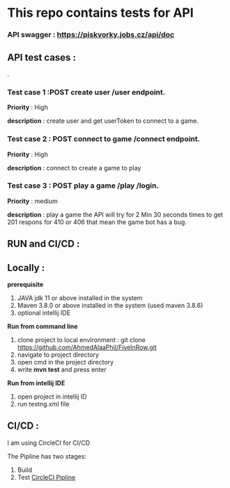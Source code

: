 # **This repo contains tests for API**
### API swagger : https://piskvorky.jobs.cz/api/doc
 

## **API test cases** :
 .
 
 
### **Test case 1** :POST create user /user endpoint.
 
**Priority** :  High
 
**description** : create user and get userToken to connect to a game.
 
### **Test case 2** : POST connect to game /connect endpoint.
 
**Priority** :  High
 
**description** : connect to create a game to play
 
 
### **Test case 3** : POST  play a game /play /login.
 
**Priority** :  medium
 
**description** : play a game the API will try for 2 Min 30 seconds times to get 201 respons for 410 or 406 that mean the game bot has a bug.
 
 
## **RUN and CI/CD** :
 
## **Locally :**
 
**prerequisite**
1. JAVA jdk 11 or above installed in the system
2. Maven 3.8.0 or above installed in the system (used maven 3.8.6)
3. optional intellij IDE
 
**Run from command line**
1. clone project to local environment : git clone https://github.com/AhmedAlaaPhil/FiveInRow.git
2. navigate to project directory
3. open cmd in the project directory
4. write **mvn test** and press enter
 
**Run from intellij IDE**
1. open project in intellij ID
2. run testng.xml file
 
 
## **CI/CD :**
 
I am using CircleCI for CI/CD

The Pipline has two stages:
1. Build 
2. Test 
[CircleCI Pipline](https://app.circleci.com/pipelines/github/AhmedAlaaPhil/FiveInRow)

